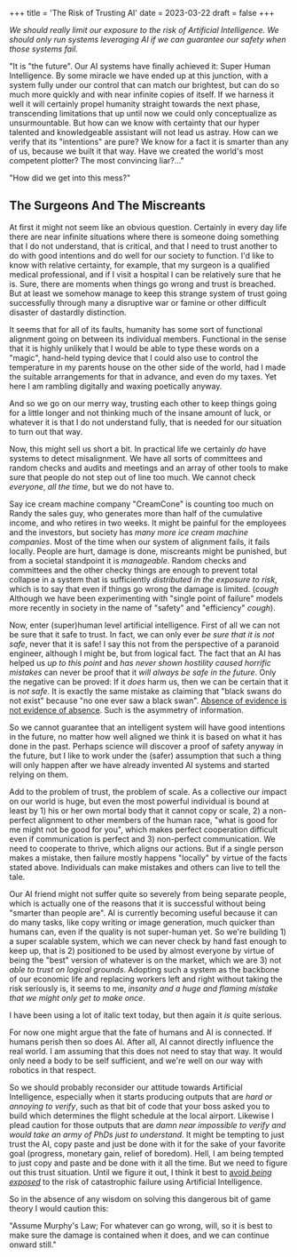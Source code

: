 +++
title = 'The Risk of Trusting AI'
date = 2023-03-22
draft = false
+++


*We should really limit our exposure to the risk of Artificial Intelligence. We should only run systems leveraging AI if we can guarantee our safety when those systems fail.*

"It is "the future". Our AI systems have finally achieved it: Super Human Intelligence. By some miracle we have ended up at this junction, with a system fully under our control that can match our brightest, but can do so much more quickly and with near infinite copies of itself. If we harness it well it will certainly propel humanity straight towards the next phase, transcending limitations that up until now we could only conceptualize as unsurmountable. But how can we know with certainty that our hyper talented and knowledgeable assistant will not lead us astray. How can we verify that its "intentions" are pure? We know for a fact it is smarter than any of us, because we built it that way. Have we created the world's most competent plotter? The most convincing liar?..."

"How did we get into this mess?"

## The Surgeons And The Miscreants

At first it might not seem like an obvious question. Certainly in every day life there are near infinite situations where there is someone doing something that I do not understand, that is critical, and that I need to trust another to do with good intentions and do well for our society to function. I'd like to know with relative certainty, for example, that my surgeon is a qualified medical professional, and if I visit a hospital I can be relatively sure that he is. Sure, there are moments when things go wrong and trust is breached. But at least we somehow manage to keep this strange system of trust going successfully through many a disruptive war or famine or other difficult disaster of dastardly distinction. 

It seems that for all of its faults, humanity has some sort of functional alignment going on between its individual members. Functional in the sense that it is highly unlikely that I would be able to type these words on a "magic", hand-held typing device that I could also use to control the temperature in my parents house on the other side of the world, had I made the suitable arrangements for that in advance, and even do my taxes. Yet here I am rambling digitally and waxing poetically anyway. 

And so we go on our merry way, trusting each other to keep things going for a little longer and not thinking much of the insane amount of luck, or whatever it is that I do not understand fully, that is needed for our situation to turn out that way. 

Now, this might sell us short a bit. In practical life we certainly *do* have systems to detect misalignment. We have all sorts of committees and random checks and audits and meetings and an array of other tools to make sure that people do not step out of line too much. We cannot check *everyone*, *all the time*, but we do not have to. 

Say ice cream machine company "CreamCone" is counting too much on Randy the sales guy, who generates more than half of the cumulative income, and who retires in two weeks. It might be painful for the employees and the investors, but society has *many more ice cream machine companies*. Most of the time when our system of alignment fails, it fails locally. People are hurt, damage is done, miscreants might be punished, but from a societal standpoint it is *manageable*. Random checks and committees and the other checky things are enough to prevent total collapse in a system that is sufficiently *distributed in the exposure to risk*, which is to say that even if things go wrong the damage is limited. (*cough* Although we have been experimenting with "single point of failure" models more recently in society in the name of "safety" and "efficiency" *cough*). 

Now, enter (super)human level artificial intelligence. First of all we can not be sure that it safe to trust. In fact, we can only ever *be sure that it is not safe*, never that it is safe! I say this not from the perspective of a paranoid engineer, although I might be, but from logical fact. The fact that an AI has helped us *up to this point* and *has never shown hostility caused horrific mistakes* can never be proof that it *will always be safe in the future*. Only the negative can be proved: If it *does* harm us, then we can be certain that it is *not safe*. It is exactly the same mistake as claiming that "black swans do not exist" because "no one ever saw a black swan". [Absence of evidence is not evidence of absence](https://en.wikipedia.org/wiki/The_Black_Swan:_The_Impact_of_the_Highly_Improbable). Such is the asymmetry of information. 

So we cannot guarantee that an intelligent system will have good intentions in the future, no matter how well aligned we think it is based on what it has done in the past. Perhaps science will discover a proof of safety anyway in the future, but I like to work under the (safer) assumption that such a thing will only happen after we have already invented AI systems and started relying on them.

Add to the problem of trust, the problem of scale. As a collective our impact on our world is huge, but even the most powerful individual is bound at least by 1) his or her own mortal body that it cannot copy or scale, 2) a non-perfect alignment to other members of the human race, "what is good for me might not be good for you", which makes perfect cooperation difficult even if communication is perfect and 3) non-perfect communication. We need to cooperate to thrive, which aligns our actions. But if a single person makes a mistake, then failure mostly happens "locally" by virtue of the facts stated above. Individuals can make mistakes and others can live to tell the tale.

Our AI friend might not suffer quite so severely from being separate people, which is actually one of the reasons that it is successful without being "smarter than people are". AI is currently becoming useful because it can do many tasks, like copy writing or image generation, much quicker than humans can, even if the quality is not super-human yet. So we're building 1) a super scalable system, which we can never check by hand fast enough to keep up, that is 2) positioned to be used by almost everyone by virtue of being the "best" version of whatever is on the market, which we are 3) not *able to trust on logical grounds*. Adopting such a system as the backbone of our economic life and replacing workers left and right without taking the risk seriously is, it seems to me, *insanity and a huge and flaming mistake that we might only get to make once*.

I have been using a lot of italic text today, but then again it *is* quite serious.

For now one might argue that the fate of humans and AI is connected. If humans perish then so does AI. After all, AI cannot directly influence the real world. I am assuming that this does not need to stay that way. It would only need a body to be self sufficient, and we're well on our way with robotics in that respect.

So we should probably reconsider our attitude towards Artificial Intelligence, especially when it starts producing outputs that are *hard or annoying to verify*, such as that bit of code that your boss asked you to build which determines the flight schedule at the local airport. Likewise I plead caution for those outputs that are *damn near impossible to verify and would take an army of PhDs just to understand*. It might be tempting to just trust the AI, copy paste and just be done with it for the sake of your favorite goal (progress, monetary gain, relief of boredom). Hell, I am being tempted to just copy and paste and be done with it all the time. But we need to figure out this trust situation. Until we figure it out, I think it best to [avoid *being exposed*](https://en.wikipedia.org/wiki/Antifragile_(book)) to the risk of catastrophic failure using Artificial Intelligence.

So in the absence of any wisdom on solving this dangerous bit of game theory I would caution this:

"Assume Murphy's Law; For whatever can go wrong, will, so it is best to make sure the damage is contained when it does, and we can continue onward still."